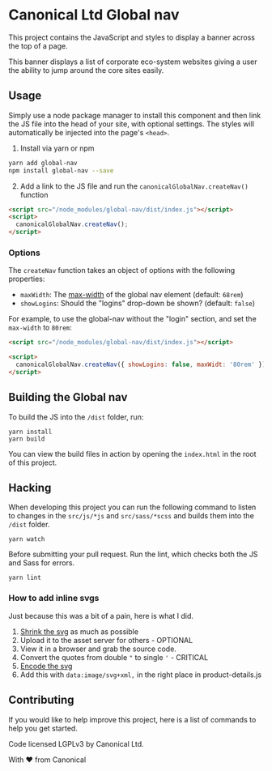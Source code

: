 # Canonical Ltd Global nav

This project contains the JavaScript and styles to display a banner across the top of a page.

This banner displays a list of corporate eco-system websites giving a user the ability to jump around the core sites easily.

## Usage

Simply use a node package manager to install this component and then link the JS file into the head of your site, with optional settings. The styles will automatically be injected into the page's `<head>`.

1. Install via yarn or npm

```bash
yarn add global-nav
npm install global-nav --save
```

2. Add a link to the JS file and run the `canonicalGlobalNav.createNav()` function

```html
<script src="/node_modules/global-nav/dist/index.js"></script>
<script>
  canonicalGlobalNav.createNav();
</script>
```

### Options

The `createNav` function takes an object of options with the following properties:

- `maxWidth`: The [max-width](https://developer.mozilla.org/en-US/docs/Web/CSS/max-width) of the global nav element (default: `68rem`)
- `showLogins`: Should the "logins" drop-down be shown? (default: `false`)

For example, to use the global-nav without the "login" section, and set the `max-width` to `80rem`:

```html
<script src="/node_modules/global-nav/dist/index.js"></script>

<script>
  canonicalGlobalNav.createNav({ showLogins: false, maxWidt: '80rem' });
</script>
```

## Building the Global nav

To build the JS into the `/dist` folder, run:

```
yarn install
yarn build
```

You can view the build files in action by opening the `index.html` in the root of this project.

## Hacking

When developing this project you can run the following command to listen to changes in the `src/js/*js` and `src/sass/*scss` and builds them into the `/dist` folder.

```
yarn watch
```

Before submitting your pull request. Run the lint, which checks both the JS and Sass for errors.

```
yarn lint
```

### How to add inline svgs

Just because this was a bit of a pain, here is what I did.

1. [Shrink the svg](https://www.svgminify.com/) as much as possible
2. Upload it to the asset server for others - OPTIONAL
3. View it in a browser and grab the source code.
4. Convert the quotes from double `"` to single `'` - CRITICAL
4. [Encode the svg](https://meyerweb.com/eric/tools/dencoder/)
5. Add this with `data:image/svg+xml,` in the right place in product-details.js


## Contributing

If you would like to help improve this project, here is a list of commands to help you get started.

Code licensed LGPLv3 by Canonical Ltd.

With ♥ from Canonical

